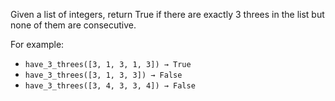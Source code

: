 Given a list of integers, return True if there are exactly 3 threes in the list but none of them are consecutive.

For example: 
- `have_3_threes([3, 1, 3, 1, 3]) → True`
- `have_3_threes([3, 1, 3, 3]) → False`
- `have_3_threes([3, 4, 3, 3, 4]) → False`

